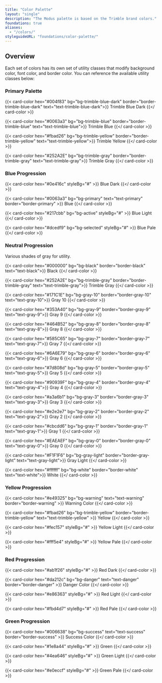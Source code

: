 ```yaml
---
title: "Color Palette"
layout: "single"
description: "The Modus palette is based on the Trimble brand colors."
foundations: true
aliases:
  - "/colors/"
styleguideURL: "foundations/color-palette/"
---
```


## Overview

Each set of colors has its own set of utility classes that modify
background color, font color, and border color. You can reference the
available utility classes below:

<!--

### Modus Colors

<div class="row">
{{< card-color hex="#0063a3" bg="bg-primary" text="text-primary" border="border-primary" >}}
Primary Color
{{</ card-color >}}

{{< card-color hex="#6a6e79" bg="bg-secondary" text="text-secondary" border="border-secondary" >}}
Secondary Color
{{</ card-color >}}

{{< card-color hex="#cbcdd6" bg="bg-tertiary" text="text-tertiary" border="border-tertiary" >}}
Tertiary Color
{{</ card-color >}}

{{< card-color hex="#252a2e" bg="bg-dark" text="text-dark" border="border-dark" >}}
Dark Color
{{</ card-color >}}

{{< card-color hex="#006638" bg="bg-success" text="text-success" border="border-success" >}}
Success Color
{{</ card-color >}}

{{< card-color hex="#e49325" bg="bg-warning" text="text-warning" border="border-warning" >}}
Warning Color
{{</ card-color >}}

{{< card-color hex="#da212c" bg="bg-danger" text="text-danger" border="border-danger" >}}
Danger Color
{{</ card-color >}}

</div>


<div class="row">

{{< card-color hex="#ffffff" bg="bg-main-background" >}}
Main Background Color
{{</ card-color >}}

{{< card-color hex="#f1f1f6" bg="bg-panel-background" >}}
Panel Background Color
{{</ card-color >}}

{{< card-color hex="#217cbb" bg="bg-active" >}}
Active Color
{{</ card-color >}}

{{< card-color hex="#e0e1e9" bg="bg-hover" >}}
Hover Color
{{</ card-color >}}

{{< card-color hex="#dcedf9" bg="bg-selected" >}}
Selected Color
{{</ card-color >}}

</div>
-->

### Primary Palette

<div class="row">

{{< card-color hex="#004f83" bg="bg-trimble-blue-dark" border="border-trimble-blue-dark" text="text-trimble-blue-dark">}}
Trimble Blue Dark
{{</ card-color >}}

{{< card-color hex="#0063a3" bg="bg-trimble-blue" border="border-trimble-blue" text="text-trimble-blue">}}
Trimble Blue
{{</ card-color >}}

{{< card-color hex="#fbad26" bg="bg-trimble-yellow" border="border-trimble-yellow" text="text-trimble-yellow">}}
Trimble Yellow
{{</ card-color >}}

{{< card-color hex="#252A2E" bg="bg-trimble-gray" border="border-trimble-gray" text="text-trimble-gray">}}
Trimble Gray
{{</ card-color >}}

</div>

### Blue Progression

<div class="row">

{{< card-color hex="#0e416c" styleBg="#" >}}
Blue Dark
{{</ card-color >}}

{{< card-color hex="#0063a3" bg="bg-primary" text="text-primary" border="border-primary" >}}
Blue
{{</ card-color >}}

{{< card-color hex="#217cbb" bg="bg-active" styleBg="#" >}}
Blue Light
{{</ card-color >}}

{{< card-color hex="#dcedf9" bg="bg-selected" styleBg="#" >}}
Blue Pale
{{</ card-color >}}

</div>

### Neutral Progression

Various shades of gray for utility.

<div class="row">

{{< card-color hex="#000000" bg="bg-black" border="border-black" text="text-black">}}
Black
{{</ card-color >}}

{{< card-color hex="#252A2E" bg="bg-trimble-gray" border="border-trimble-gray" text="text-trimble-gray">}}
Trimble Gray
{{</ card-color >}}

{{< card-color hex="#171C1E" bg="bg-gray-10" border="border-gray-10" text="text-gray-10">}}
Gray 10
{{</ card-color >}}

{{< card-color hex="#353A40" bg="bg-gray-9" border="border-gray-9" text="text-gray-9">}}
Gray 9
{{</ card-color >}}

{{< card-color hex="#464B52" bg="bg-gray-8" border="border-gray-8" text="text-gray-8">}}
Gray 8
{{</ card-color >}}

{{< card-color hex="#585C65" bg="bg-gray-7" border="border-gray-7" text="text-gray-7">}}
Gray 7
{{</ card-color >}}

{{< card-color hex="#6A6E79" bg="bg-gray-6" border="border-gray-6" text="text-gray-6">}}
Gray 6
{{</ card-color >}}

{{< card-color hex="#7d808d" bg="bg-gray-5" border="border-gray-5" text="text-gray-5">}}
Gray 5
{{</ card-color >}}

{{< card-color hex="#90939F" bg="bg-gray-4" border="border-gray-4" text="text-gray-4">}}
Gray 4
{{</ card-color >}}

{{< card-color hex="#a3a6b1" bg="bg-gray-3" border="border-gray-3" text="text-gray-3">}}
Gray 3
{{</ card-color >}}

{{< card-color hex="#e2e2e7" bg="bg-gray-2" border="border-gray-2" text="text-gray-2">}}
Gray 2
{{</ card-color >}}

{{< card-color hex="#cbcdd6" bg="bg-gray-1" border="border-gray-1" text="text-gray-1">}}
Gray 1
{{</ card-color >}}

{{< card-color hex="#EAEAEF" bg="bg-gray-0" border="border-gray-0" text="text-gray-0">}}
Gray 0
{{</ card-color >}}

{{< card-color hex="#F1F1F6" bg="bg-gray-light" border="border-gray-light" text="text-gray-light">}}
Gray Light
{{</ card-color >}}

{{< card-color hex="#ffffff" bg="bg-white" border="border-white" text="text-white">}}
White
{{</ card-color >}}

</div>

### Yellow Progression

<div class="row">

{{< card-color hex="#e49325" bg="bg-warning" text="text-warning" border="border-warning" >}}
Warning Color
{{</ card-color >}}

{{< card-color hex="#fbad26" bg="bg-trimble-yellow" border="border-trimble-yellow" text="text-trimble-yellow" >}}
Yellow
{{</ card-color >}}

{{< card-color hex="#fec157" styleBg="#" >}}
Yellow Light
{{</ card-color >}}

{{< card-color hex="#fff5e4" styleBg="#" >}}
Yellow Pale
{{</ card-color >}}

</div>

### Red Progression

<div class="row">

{{< card-color hex="#ab1f26" styleBg="#" >}}
Red Dark
{{</ card-color >}}

{{< card-color hex="#da212c" bg="bg-danger" text="text-danger" border="border-danger" >}}
Danger Color
{{</ card-color >}}

{{< card-color hex="#e86363" styleBg="#" >}}
Red Light
{{</ card-color >}}

{{< card-color hex="#fbd4d7" styleBg="#" >}}
Red Pale
{{</ card-color >}}

</div>

### Green Progression

<div class="row">

{{< card-color hex="#006638" bg="bg-success" text="text-success" border="border-success" >}}
Success Color
{{</ card-color >}}

{{< card-color hex="#1e8a44" styleBg="#" >}}
Green
{{</ card-color >}}

{{< card-color hex="#4ea646" styleBg="#" >}}
Green Light
{{</ card-color >}}

{{< card-color hex="#e0eccf" styleBg="#" >}}
Green Pale
{{</ card-color >}}

</div>
